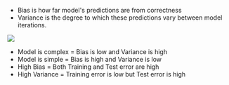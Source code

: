 * Bias is how far model's predictions are from correctness
* Variance is the degree to which these predictions vary between model iterations.

![](https://www.kdnuggets.com/wp-content/uploads/bias-and-variance.jpg)

* Model is complex = Bias is low and Variance is high
* Model is simple = Bias is high and Variance is low
* High Bias = Both Training and Test error are high
* High Variance = Training error is low but Test error is high

 <br/>

